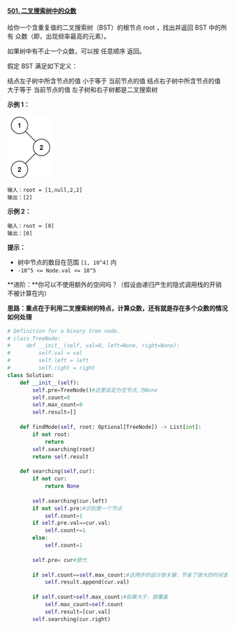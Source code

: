 #### [501. 二叉搜索树中的众数](https://leetcode.cn/problems/find-mode-in-binary-search-tree/)

给你一个含重复值的二叉搜索树（BST）的根节点 root ，找出并返回 BST 中的所有 众数（即，出现频率最高的元素）。

如果树中有不止一个众数，可以按 任意顺序 返回。

假定 BST 满足如下定义：

结点左子树中所含节点的值 小于等于 当前节点的值
结点右子树中所含节点的值 大于等于 当前节点的值
左子树和右子树都是二叉搜索树

**示例 1：**

<img src="../../assets/image-20220814174303326.png" alt="image-20220814174303326" style="zoom:50%;" />

```
输入：root = [1,null,2,2]
输出：[2]
```

**示例 2：**

```
输入：root = [0]
输出：[0]
```

**提示：**

- 树中节点的数目在范围 `[1, 10^4]` 内
- `-10^5 <= Node.val <= 10^5`

**进阶：**你可以不使用额外的空间吗？（假设由递归产生的隐式调用栈的开销不被计算在内）



**思路：重点在于利用二叉搜索树的特点，计算众数，还有就是存在多个众数的情况如何处理**

```python
# Definition for a binary tree node.
# class TreeNode:
#     def __init__(self, val=0, left=None, right=None):
#         self.val = val
#         self.left = left
#         self.right = right
class Solution:
    def __init__(self):
        self.pre=TreeNode()#这里设定为空节点,为None
        self.count=0
        self.max_count=0
        self.result=[]

    def findMode(self, root: Optional[TreeNode]) -> List[int]:
        if not root:
            return 
        self.searching(root)
        return self.result

    def searching(self,cur):
        if not cur:
            return None

        self.searching(cur.left)
        if not self.pre:#识别第一个节点
            self.count=1
        if self.pre.val==cur.val:
            self.count+=1
        else:
            self.count=1

        self.pre= cur#替代

        if self.count==self.max_count:#这两步的设计很关键，节省了很大的时间复杂度，如果有多个最大值，就添加
            self.result.append(cur.val)

        if self.count>self.max_count:#如果大于，就覆盖
            self.max_count=self.count
            self.result=[cur.val]
        self.searching(cur.right)
```

